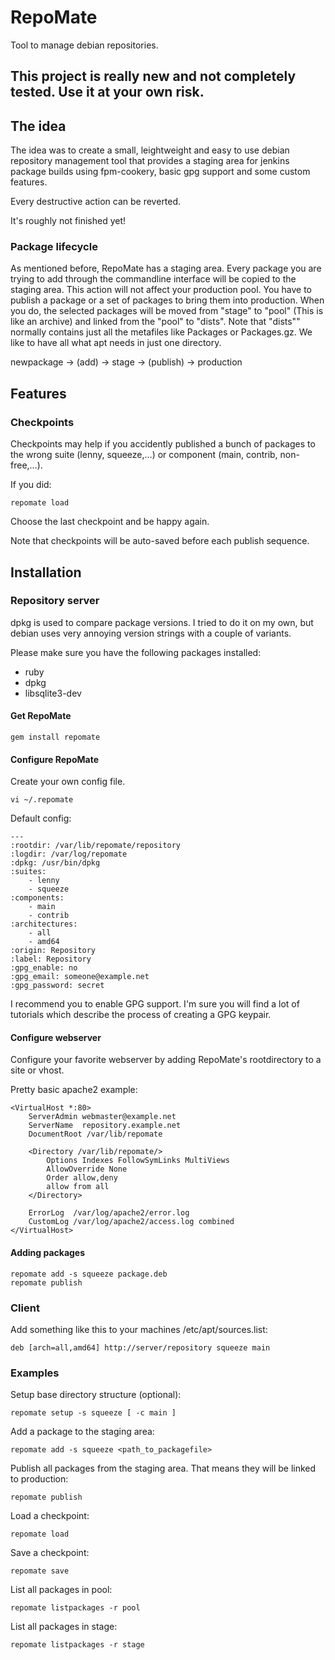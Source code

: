 # RepoMate

Tool to manage debian repositories.

## This project is really new and not completely tested. Use it at your own risk.


## The idea

The idea was to create a small, leightweight and easy to use debian repository management tool that provides a staging area for jenkins package builds using fpm-cookery, basic gpg support and some custom features.

Every destructive action can be reverted.

It's roughly not finished yet!

### Package lifecycle

As mentioned before, RepoMate has a staging area. Every package you are trying to add through the commandline interface will be copied to the staging area. This action will not affect your production pool.
You have to publish a package or a set of packages to bring them into production. When you do, the selected packages will be moved from "stage" to "pool" (This is like an archive) and linked from the "pool" to "dists".
Note that "dists"" normally contains just all the metafiles like Packages or Packages.gz.
We like to have all what apt needs in just one directory.

newpackage -> (add) -> stage -> (publish) -> production


## Features

### Checkpoints

Checkpoints may help if you accidently published a bunch of packages to the wrong suite (lenny, squeeze,…) or component (main, contrib, non-free,…).

If you did:

    repomate load

Choose the last checkpoint and be happy again.

Note that checkpoints will be auto-saved before each publish sequence.

## Installation

### Repository server

dpkg is used to compare package versions. I tried to do it on my own, but debian uses very annoying version strings with a couple of variants.

Please make sure you have the following packages installed:

* ruby
* dpkg
* libsqlite3-dev

#### Get RepoMate
    
    gem install repomate
    
#### Configure RepoMate

Create your own config file.
    
    vi ~/.repomate
    
Default config:
       
    ---
    :rootdir: /var/lib/repomate/repository
    :logdir: /var/log/repomate
    :dpkg: /usr/bin/dpkg
    :suites:
        - lenny
        - squeeze
    :components:
        - main
        - contrib
    :architectures:
        - all
        - amd64
    :origin: Repository
    :label: Repository
    :gpg_enable: no
    :gpg_email: someone@example.net
    :gpg_password: secret
 
I recommend you to enable GPG support. I'm sure you will find a lot of tutorials which describe the process of creating a GPG keypair.
    
#### Configure webserver

Configure your favorite webserver by adding RepoMate's rootdirectory to a site or vhost.

Pretty basic apache2 example:

    <VirtualHost *:80>
        ServerAdmin webmaster@example.net
        ServerName  repository.example.net
        DocumentRoot /var/lib/repomate
    
        <Directory /var/lib/repomate/>
            Options Indexes FollowSymLinks MultiViews
            AllowOverride None
            Order allow,deny
            allow from all
        </Directory>
    
        ErrorLog  /var/log/apache2/error.log
        CustomLog /var/log/apache2/access.log combined
    </VirtualHost>

#### Adding packages

    repomate add -s squeeze package.deb
    repomate publish


### Client

Add something like this to your machines /etc/apt/sources.list:
    
    deb [arch=all,amd64] http://server/repository squeeze main    
    

### Examples

Setup base directory structure (optional):

    repomate setup -s squeeze [ -c main ]

Add a package to the staging area:

    repomate add -s squeeze <path_to_packagefile>

Publish all packages from the staging area. That means they will be linked to production:

    repomate publish

Load a checkpoint:

    repomate load

Save a checkpoint:

    repomate save

List all packages in pool:

    repomate listpackages -r pool

List all packages in stage:

    repomate listpackages -r stage
